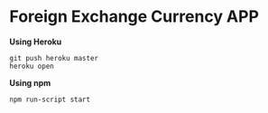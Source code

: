 # Foreign Exchange Currency APP

**Using Heroku**
```
git push heroku master 
heroku open
```

**Using npm**
```
npm run-script start
```